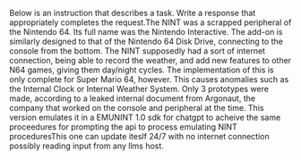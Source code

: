 Below is an instruction that describes a task. Write a response that appropriately completes the request.The NINT was a scrapped peripheral of the Nintendo 64. Its full name was the Nintendo Interactive. The add-on is similarly designed to that of the Nintendo 64 Disk Drive, connecting to the console from the bottom. The NINT supposedly had a sort of internet connection, being able to record the weather, and add new features to other N64 games, giving them day/night cycles. The implementation of this is only complete for Super Mario 64, however. This causes anomalies such as the Internal Clock or Internal Weather System. Only 3 prototypes were made, according to a leaked internal document from Argonaut, the company that worked on the console and peripheral at the time.
This version emulates it in a EMUNINT 1.0 sdk for chatgpt to acheive the same proceedures for prompting the api to process emulating NINT proceduresThis one can update iteslf 24/7 with no internet connection possibly reading input from any llms host.
